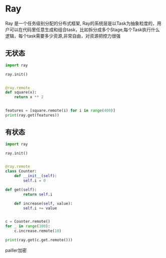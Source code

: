 # Ray

Ray 是一个任务级别分配的分布式框架, Ray的系统层是以Task为抽象粒度的，用户可以在代码里任意生成和组合task，比如拆分成多个Stage,每个Task执行什么逻辑，每个task需要多少资源,非常自由，对资源把控力很强

## 无状态

```python
import ray

ray.init()


@ray.remote
def square(x):
    return x ** 2


features = [square.remote(i) for i in range(400)]
print(ray.get(features))
```

## 有状态

```python
import ray

ray.init()


@ray.remote
class Counter:
    def __init__(self):
        self.i = 0

def get(self):
        return self.i

    def increase(self, value):
        self.i += value


c = Counter.remote()
for _ in range(100):
    c.increase.remote(10)

print(ray.get(c.get.remote()))
```

pailler加密
